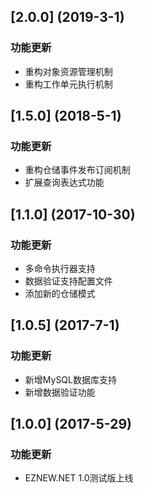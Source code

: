 <a name="2.0.0"></a>
## [2.0.0] (2019-3-1)

### 功能更新

* 重构对象资源管理机制
* 重构工作单元执行机制

<a name="1.5.0"></a>
## [1.5.0] (2018-5-1)

### 功能更新

* 重构仓储事件发布订阅机制
* 扩展查询表达式功能

<a name="1.1.0"></a>
## [1.1.0] (2017-10-30)

### 功能更新

* 多命令执行器支持
* 数据验证支持配置文件
* 添加新的仓储模式

<a name="1.0.5"></a>
## [1.0.5] (2017-7-1)

### 功能更新

* 新增MySQL数据库支持
* 新增数据验证功能

<a name="1.0.0"></a>
## [1.0.0] (2017-5-29)

### 功能更新

* EZNEW.NET 1.0测试版上线

